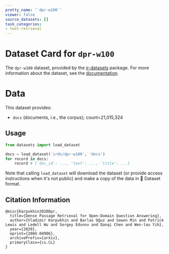 ```yaml
---
pretty_name: '`dpr-w100`'
viewer: false
source_datasets: []
task_categories:
- text-retrieval
---
```


# Dataset Card for `dpr-w100`

The `dpr-w100` dataset, provided by the [ir-datasets](https://ir-datasets.com/) package.
For more information about the dataset, see the [documentation](https://ir-datasets.com/dpr-w100#dpr-w100).

# Data

This dataset provides:
 - `docs` (documents, i.e., the corpus); count=21,015,324


## Usage

```python
from datasets import load_dataset

docs = load_dataset('irds/dpr-w100', 'docs')
for record in docs:
    record # {'doc_id': ..., 'text': ..., 'title': ...}

```

Note that calling `load_dataset` will download the dataset (or provide access instructions when it's not public) and make a copy of the
data in 🤗 Dataset format.

## Citation Information

```
@misc{Karpukhin2020Dpr,
  title={Dense Passage Retrieval for Open-Domain Question Answering},
  author={Vladimir Karpukhin and Barlas Oğuz and Sewon Min and Patrick Lewis and Ledell Wu and Sergey Edunov and Danqi Chen and Wen-tau Yih},
  year={2020},
  eprint={2004.04906},
  archivePrefix={arXiv},
  primaryClass={cs.CL}
}
```
